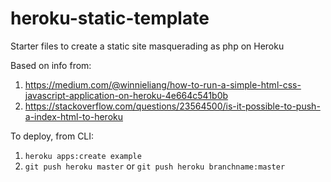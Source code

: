 # heroku-static-template
Starter files to create a static site masquerading as php on Heroku

Based on info from:
1) https://medium.com/@winnieliang/how-to-run-a-simple-html-css-javascript-application-on-heroku-4e664c541b0b
2) https://stackoverflow.com/questions/23564500/is-it-possible-to-push-a-index-html-to-heroku

To deploy, from CLI:
1) `heroku apps:create example`
2) `git push heroku master`  or `git push heroku branchname:master`

